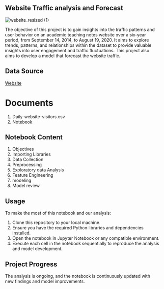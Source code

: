 ## Website Traffic analysis and Forecast


![website_resized (1)](https://github.com/Tshifhumulo10/Website-Traffic-analysis-and-Forecast/assets/115041717/f0e02225-8d02-4b7f-a578-bc23c089ea8f)

The objective of this project is to gain insights into the traffic patterns and user behavior on an academic teaching notes website over a six-year period, from September 14, 2014, to August 19, 2020. It aims to explore trends, patterns, and relationships within the dataset to provide valuable insights into user engagement and traffic fluctuations. This project also aims to develop a model that forecast the website traffic.

## Data Source

[Website](https://www.kaggle.com/datasets/bobnau/daily-website-visitors)

# Documents 

1. Daily-website-visitors.csv
2. Notebook
   
## Notebook Content

1. Objectives 
2. Importing Libraries
3. Data Collection
4. Preprocessing
5. Exploratory data Analysis
6. Feature Engineering
7. modeling
8. Model review

## Usage
To make the most of this notebook and our analysis:

1. Clone this repository to your local machine.
2. Ensure you have the required Python libraries and dependencies installed.
3. Open the notebook in Jupyter Notebook or any compatible environment.
4. Execute each cell in the notebook sequentially to reproduce the analysis and model development.

## Project Progress

The analysis is ongoing, and the notebook is continuously updated with new findings and model improvements.
